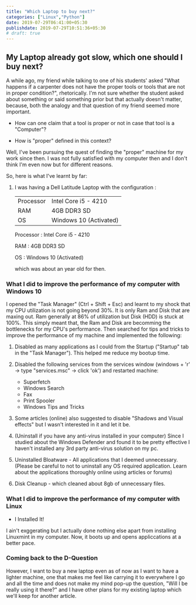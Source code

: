 ```yaml
---
title: "Which Laptop to buy next?"
categories: ["Linux","Python"]
date: 2019-07-29T06:41:00+05:30
publishdate: 2019-07-29T10:51:36+05:30
# draft: true
---
```


## My Laptop already got slow, which one should I buy next?

A while ago, my friend while talking to one of his students' asked "What happens if a carpenter does not have the proper tools or tools that are not in proper condition?", rhetorically. I'm not sure whether the student asked about something or said something prior but that actually doesn't matter, because, both the analogy and that question of my friend seemed more important.

- How can one claim that a tool is proper or not in case that tool is a "Computer"?

- How is "proper" defined in this context?

Well, I've been pursuing the quest of finding the "proper" machine for my work since then. I was not fully satisfied with my computer then and I don't think I'm even now but for different reasons. 

So, here is what I've learnt by far:

1. I was having a Dell Latitude Laptop with the configuration :

    <table>
        <tr>
            <td>Processor</td>
            <td>Intel Core i5 - 4210</td>
        </tr>
        <tr>
            <td>RAM</td>
            <td>4GB DDR3 SD</td>
        </tr>
        <tr>
            <td>OS</td>
            <td>Windows 10 (Activated)</td>
        </tr>
    </table>

    Processor   : Intel Core i5 - 4210

    RAM         : 4GB DDR3 SD
    
    OS          : Windows 10 (Activated)

    which was about an year old for then. 

<!-- As one of my most recent guru says, "Computers are good at repetitions". For example, Humans might require all the time in the world to add a billion integers together and give the sum and that's where computers came into picture, originally. But, those repetitions themselves paved way for the implementation of the concepts like Servers, Automation and AI (the most recent repetition utilization technology).

But, to be able to implement those technologies I need a computer that has the capacity / configuration of a latest server if not a super computer, as it has already got about half a decade old and runs at the speed of a computer from the previous century. I think I have to buy a new one. (assuming) I have a budget for a MacBook Pro, I'm not sure of how long would that support me? Cuz, me experiencing the sluggishness of my laptop started with my 2012 edition MacBook Pro itself. I started experiencing the lags in system bootups and application startups from 2017. I genuinely thought, it served me well for 5 years, maybe its time for it's retirement. Then, I had a relatively new Dell laptop with 4th generation Intel Core i5 processor and OS upgraded to Windows 10 (when Microsoft rolled out free upgrade for all users of Windows 7 or newer). I felt it to be comparatively faster to my relatively older MacBook Pro, but still I wasn't happy with the boot-up times or the application startup times but I thought I had no choice, at least for then, until, I buy a beast of a machine.

It was around then that I met my new manager and his age old laptop (could be from the 18th century... a couple of years more and it could find a place for itself in the nearest museum) at work and I wondered and asked him "how are you still managing with your laptop, how old is it? what are the boot up times with Windows 10 on it? what is it's configuration?". Trust me, the answers to all those questions were utterly depressing but looking at my pityful expression for him, he said this finally, "I manage my windows services on it!". Now, that hit my mind hard and got stuck in it, even to date.

I did a bit of research implemented a couple of suggesstions that I found online and the machine picked up with a significant improvement in the bootup and application start times and my Disk too is no more engaged at 100% utilization even when no application was running (other than the ones that the OS runs).

Later in the year, I met my friend (whose's name was mentioned in the bottom of my [homepage](http://gauthamsk.me)) and learnt about Linux. He was using a laptop which was older to mine then and to my shock it had some exciting bootup and application startup times. Then I did my tiny research on Linux operating systems and the various distros available and finally zeroed on to [Linuxmint](https://linuxmint.com/) which my friend suggested.

All this was in 2017 and I'm still using the same Dell laptop, in the 2nd half of 2019. It now has a bootup time of about 25 seconds and shutdown time of 7 seconds. Which means, If I have a task that takes about half a minute, I could turn my laptop on, get the task done and shut it down in under a minute, literally. Lately, I realised that I did the right thing with my computer once again when I tried to setup a rasa project in my laptop and work on it as doing the same in my work computer feels like a nightmare though it is a relatively newer machine. -->

### What I did to improve the performance of my computer with Windows 10

I opened the "Task Manager" (Ctrl + Shift + Esc) and learnt to my shock that my CPU utilization is not going beyond 30%. It is only Ram and Disk that are maxing out. Ram generally at 86% of utilization but Disk (HDD) is stuck at 100%. This simply meant that, the Ram and Disk are becomming the bottlenecks for my CPU's performance. Then searched for tips and tricks to improve the performance of my machine and implemented the following:

1. Disabled as many applications as I could from the Startup ("Startup" tab in the "Task Manager"). This helped me reduce my bootup time. 

2. Disabled the following services from the services window (windows + 'r' -> type "services.msc" -> click 'ok') and restarted machine:
    - Superfetch
    - Windows Search
    - Fax
    - Print Spooler
    - Windows Tips and Tricks

3. Some articles (online) also suggested to disable "Shadows and Visual effects" but I wasn't interested in it and let it be.

4. (Uninstall if you have any anti-virus installed in your computer) Since I studied about the Windows Defender and found it to be pretty effective I haven't installed any 3rd party anti-virus solution on my pc.

5. Uninstalled Bloatware - All applications that I deemed unnecessary. (Please be careful to not to uninstall any OS required application. Learn about the applications thoroughly online using articles or forums)

6. Disk Cleanup - which cleaned about 8gb of unnecessary files.

### What I did to improve the performance of my computer with Linux

- I Installed It!

I ain't exggerating but I actually done nothing else apart from installing Linuxmint in my computer. Now, it boots up and opens appliccations at a better pace.

### Coming back to the D-Question



However, I want to buy a new laptop even as of now as I want to have a lighter machine, one that makes me feel like carrying it to everywhere I go and all the time and does not make my mind pop-up the question, "Will I be really using it there?" and I have other plans for my existing laptop which we'll keep for another article.
